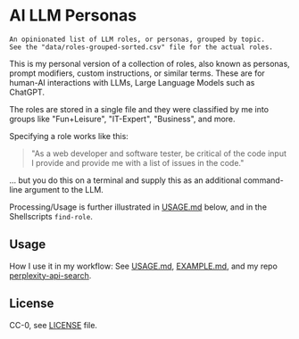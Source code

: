 # AI LLM Personas

```text
An opinionated list of LLM roles, or personas, grouped by topic. 
See the "data/roles-grouped-sorted.csv" file for the actual roles.
```

This is my personal version of a collection of roles, also known as personas, prompt modifiers, custom instructions, or similar terms. These are for human-AI interactions with LLMs, Large Language Models such as ChatGPT.

The roles are stored in a single file and they were classified by me into groups like "Fun+Leisure", "IT-Expert", "Business", and more.

Specifying a role works like this:

> "As a web developer and software tester, be critical of the code input I provide and provide me with a list of issues in the code."

... but you do this on a terminal and supply this as an additional command-line argument to the LLM.

Processing/Usage is further illustrated in [USAGE.md](./USAGE.md) below, and in the Shellscripts `find-role`.

## Usage

How I use it in my workflow: See [USAGE.md](USAGE.md#my-personal-usage), [EXAMPLE.md](./EXAMPLE.md), and my repo [perplexity-api-search](https://github.com/knbknb/perplexity-api-search).

## License

CC-0, see [LICENSE](./LICENSE) file.
